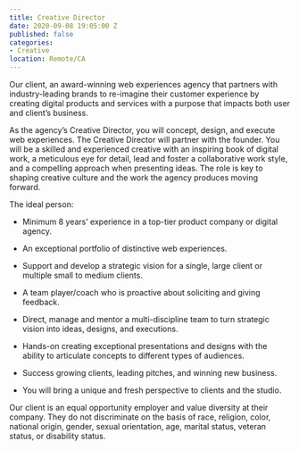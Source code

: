 ```yaml
---
title: Creative Director
date: 2020-09-08 19:05:00 Z
published: false
categories:
- Creative
location: Remote/CA
---
```


Our client, an award-winning web experiences agency that partners with industry-leading brands to re-imagine their customer experience by creating digital products and services with a purpose that impacts both user and client’s business.

As the agency’s Creative Director, you will concept, design, and execute web experiences. The Creative Director will partner with the founder. You will be a skilled and experienced creative with an inspiring book of digital work, a meticulous eye for detail, lead and foster a collaborative work style, and a compelling approach when presenting ideas. The role is key to shaping creative culture and the work the agency produces moving forward.

The ideal person:

* Minimum 8 years’ experience in a top-tier product company or digital agency.

* An exceptional portfolio of distinctive web experiences.

* Support and develop a strategic vision for a single, large client or multiple small to medium clients.

* A team player/coach who is proactive about soliciting and giving feedback.

* Direct, manage and mentor a multi-discipline team to turn strategic vision into ideas, designs, and executions.

* Hands-on creating exceptional presentations and designs with the ability to articulate concepts to different types of audiences. 

* Success growing clients, leading pitches, and winning new business.

* You will bring a unique and fresh perspective to clients and the studio.  

Our client is an equal opportunity employer and value diversity at their company. They do not discriminate on the basis of race, religion, color, national origin, gender, sexual orientation, age, marital status, veteran status, or disability status.